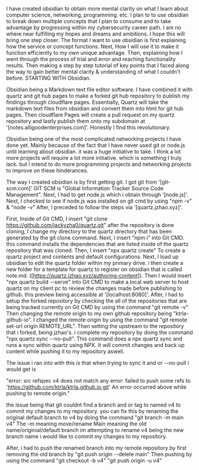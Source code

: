 I have created obsidian to obtain more mental clarity on what I learn about computer science, networking, programming. etc. I plan to to use obsidian to break down multiple concepts that I plan to consume and to take advantage by progressing within my cybersecurity career path. I am no where near fulfilling my hopes and dreams and ambitions. I hope this will bring one step closer. The format I want to use obsidian is first explaining how the service or concept functions. Next, How I will use it to make it function efficiently to my own unique advantage. Then, explaining how I went through the process of trial and error and reaching functionality results. Then making a step by step tutorial of key points that I faced along the way to gain better mental clarity & understanding of what I couldn't before. STARTING WITH Obsidian.

Obsidian being a Markdown text file editor software. I have combined it with quartz and git hub pages to make a forked git hub repository to publish my findings through cloudflare pages. Essentially, Quartz will take the markdown text files from obsidian and convert them into html for git hub pages. Then cloudflare Pages will create a pull request on my quartz repository and lastly publish them onto my subdomain at '[notes.alligoodenterprises.com]'. Honestly I find this revolutionary.

Obsidian being one of the most complicated networking projects I have done yet. Mainly because of the fact that I have never used git or node.js until learning about obsidian. it was a huge initiative to take. I think a lot more projects will require a lot more initiative. which is something I truly lack. but I intend to do more programming projects and networking projects to improve on these hinderances.

The way I created obsidian is by first getting git. I got git from '[git-scm.com]' GIT SCM is "Global Information Tracker Source Code Management". Next, I had to get node.js which i obtain through '[node.js]'. Next, I checked to see if node.js was installed on git cmd by using "npm -v" & "node -v"
After, I preceded to follow the steps via '[quartz.jzhao.xyz]'.

First, Inside of Git CMD, I insert "git clone https://github.com/jackyzha0/quartz.git"
after the repository is done cloning, I change my directory to the quartz directory that has been generated by the git clone command. 
Next, I insert "npm i" into Git CMD. this command installs the dependencies that are listed inside of the quartz repository that was cloned.
Then, I insert "npx quartz create" To create a quartz project and contents and default configurations.
Next, I load up obsidian to edit the quartz folder within my primary drive. i then create a new folder for a template for quartz to register on obsidian that is called note.md. ([https://quartz.jzhao.xyz/authoring-content]). 
Then I would insert "npx quartz build --serve" into Git CMD to make a local web server to host quartz on my client pc to review the changes made before publishing to github. this preview being accessible at '[localhost:8080]'.
After, I had to setup the forked repository by checking the all of the repositories that are being tracked currently on Git CMD by using the command "git remote -v" Then changing the remote origin to my own github repository being "ktrla-github-io". I changed the remote origin by using the command "git remote set-url origin REMOTE_URL". Then setting the upstream to the repository that i forked, being jzhao's. i complete my repository by doing the command "npx quartz sync --no-pull". This command does a npx quartz sync and runs a sync within quartz using NPX. It will commit changes and back up content while pushing it to my repository aswell. 

The issue i ran into with this is that when trying to sync it and or --no-pull i would get is

"error: src refspec v4 does not match any error: failed to push some refs to 'https://github.com/ktrla/ktrla.github.io.git' An error occurred above while pushing to remote origin."

the issue being that git couldnt find a branch and or tag to named v4 to commit my changes to my repository. you can fix this by renaming the original default branch to v4 by doing the command "git branch -m main v4" 
The -m meaning move/rename
Main meaning the old name/originial/default branch im attempting to rename
v4 being the new branch name i would like to commit my changes to my repository.

After, i had to push the renamed branch into my remote repository by first removing the old branch by "git push origin --delete main" 
Then pushing by using the command "git checkout -b v4" "git push origin -u v4"
